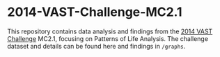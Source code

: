 # 2014-VAST-Challenge-MC2.1

This repository contains data analysis and findings from the [2014 VAST Challenge](https://visualdata.wustl.edu/varepository/VAST%20Challenge%202014/challenges/MC2%20-%20Patterns%20of%20Life%20Analysis/) MC2.1, focusing on Patterns of Life Analysis. The challenge dataset and details can be found here and findings in `/graphs`.